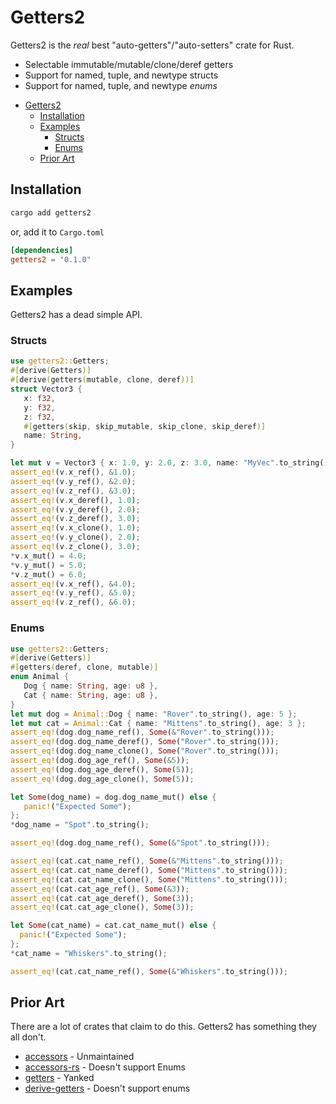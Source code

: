 # Getters2

Getters2 is the *real* best "auto-getters"/"auto-setters" crate for Rust.

* Selectable immutable/mutable/clone/deref getters
* Support for named, tuple, and newtype structs
* Support for named, tuple, and newtype *enums*

- [Getters2](#getters2)
  - [Installation](#installation)
  - [Examples](#examples)
    - [Structs](#structs)
    - [Enums](#enums)
  - [Prior Art](#prior-art)

## Installation

```sh
cargo add getters2
```

or, add it to `Cargo.toml`

```toml
[dependencies]
getters2 = "0.1.0"
```


## Examples

Getters2 has a dead simple API.

### Structs

```rust
use getters2::Getters;
#[derive(Getters)]
#[derive(getters(mutable, clone, deref))]
struct Vector3 {
   x: f32,
   y: f32,
   z: f32,
   #[getters(skip, skip_mutable, skip_clone, skip_deref)]
   name: String,
}

let mut v = Vector3 { x: 1.0, y: 2.0, z: 3.0, name: "MyVec".to_string() };
assert_eq!(v.x_ref(), &1.0);
assert_eq!(v.y_ref(), &2.0);
assert_eq!(v.z_ref(), &3.0);
assert_eq!(v.x_deref(), 1.0);
assert_eq!(v.y_deref(), 2.0);
assert_eq!(v.z_deref(), 3.0);
assert_eq!(v.x_clone(), 1.0);
assert_eq!(v.y_clone(), 2.0);
assert_eq!(v.z_clone(), 3.0);
*v.x_mut() = 4.0;
*v.y_mut() = 5.0;
*v.z_mut() = 6.0;
assert_eq!(v.x_ref(), &4.0);
assert_eq!(v.y_ref(), &5.0);
assert_eq!(v.z_ref(), &6.0);
```

### Enums

```rust
use getters2::Getters;
#[derive(Getters)]
#[getters(deref, clone, mutable)]
enum Animal {
   Dog { name: String, age: u8 },
   Cat { name: String, age: u8 },
}
let mut dog = Animal::Dog { name: "Rover".to_string(), age: 5 };
let mut cat = Animal::Cat { name: "Mittens".to_string(), age: 3 };
assert_eq!(dog.dog_name_ref(), Some(&"Rover".to_string()));
assert_eq!(dog.dog_name_deref(), Some("Rover".to_string()));
assert_eq!(dog.dog_name_clone(), Some("Rover".to_string()));
assert_eq!(dog.dog_age_ref(), Some(&5));
assert_eq!(dog.dog_age_deref(), Some(5));
assert_eq!(dog.dog_age_clone(), Some(5));

let Some(dog_name) = dog.dog_name_mut() else {
   panic!("Expected Some");
};
*dog_name = "Spot".to_string();

assert_eq!(dog.dog_name_ref(), Some(&"Spot".to_string()));

assert_eq!(cat.cat_name_ref(), Some(&"Mittens".to_string()));
assert_eq!(cat.cat_name_deref(), Some("Mittens".to_string()));
assert_eq!(cat.cat_name_clone(), Some("Mittens".to_string()));
assert_eq!(cat.cat_age_ref(), Some(&3));
assert_eq!(cat.cat_age_deref(), Some(3));
assert_eq!(cat.cat_age_clone(), Some(3));

let Some(cat_name) = cat.cat_name_mut() else {
  panic!("Expected Some");
};
*cat_name = "Whiskers".to_string();

assert_eq!(cat.cat_name_ref(), Some(&"Whiskers".to_string()));
```


## Prior Art

There are a lot of crates that claim to do this. Getters2 has something they all don't.

* [accessors](https://crates.io/crates/accessors) - Unmaintained
* [accessors-rs](https://crates.io/crates/accessors-rs) - Doesn't support Enums
* [getters](https://crates.io/crates/getters) - Yanked
* [derive-getters](https://crates.io/crates/derive-getters) - Doesn't support enums